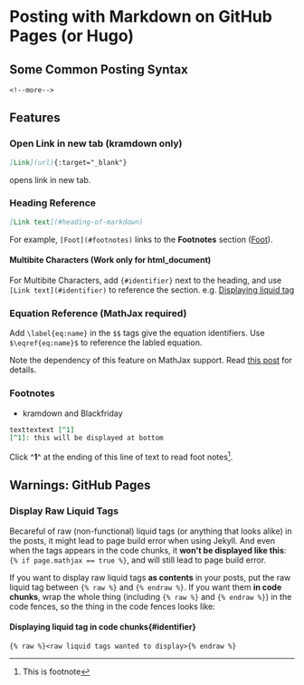 # Posting with Markdown on GitHub Pages (or Hugo)

## Some Common Posting Syntax 

`<!--more-->`

## Features

### Open Link in new tab (kramdown only)

```md
[Link](url){:target="_blank"}
```
opens link in new tab.

### Heading Reference

```md
[Link text](#heading-of-markdown)
```

For example, `[Foot](#footnotes)` links to the **Footnotes** section ([Foot](#footnotes)).

#### Multibite Characters (Work only for html_document)

For Multibite Characters, add `{#identifier}` next to the heading, and use `[Link text](#identifier)` to reference the section. e.g. [Displaying liquid tag](#identifier)



### Equation Reference (MathJax required)

Add `\label{eq:name}` in the `$$` tags give the equation identifiers. Use `$\eqref{eq:name}$` to reference the labled equation.

Note the dependency of this feature on MathJax support. Read [this post](https://liao961120.github.io/2018/01/27/mathjax.html) for details.

### Footnotes
- kramdown and Blackfriday

```md
texttextext [^1]
[^1]: this will be displayed at bottom
```

Click ^**1**^ at the ending of this line of text to read foot notes[^1].

## Warnings: GitHub Pages

### Display Raw Liquid Tags

Becareful of raw (non-functional) liquid tags (or anything that looks alike) in the posts, it might lead to page build error when using Jekyll. And even when the tags appears in the code chunks, it **won't be displayed like this**: `{% if page.mathjax == true %}`, and will still lead to page build error.

If you want to display raw liquid tags **as contents** in your posts, put the raw liquid tag between `{% raw %}` and `{% endraw %}`. If you want them **in code chunks**, wrap the whole thing (including `{% raw %}` and `{% endraw %}`) in the code fences, so the thing in the code fences looks like:

#### Displaying liquid tag in code chunks{#identifier}
```
{% raw %}<raw liquid tags wanted to display>{% endraw %}
```








[^1]: This is footnote
